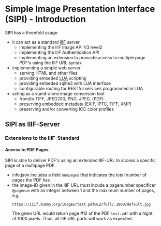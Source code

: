 # Simple Image Presentation Interface (SIPI) - Introduction

SIPI has a threefold usage:

- it can act as a standard [IIIF](https://iiif.io) server
    - implementing the IIIF Image API V3 level2
    - implementing the IIIF Authentication API
    - implementing an extension to provaide access to multiple page PDF's using the IIIF URL syntax
- implementing a simple web server
    - serving HTML and other files
    - providing embeded [LUA](https://www.lua.org) scripting
    - providing embeded sqlite3 with LUA interface
    - configurable routing for RESTful services programmed in LUA
- acting as a stand-alone image conversion tool
    - from/to TIFF, JPEG200, PNG, JPEG, (PDF)
    - preserving embedded metadata (EXIF, IPTC, TIFF, XMP)
    - preserving and/or converting ICC color profiles
    
## SIPI as IIIF-Server
### Extensions to the IIIF-Standard

#### Access to PDF Pages
SIPI is able to deliver PDF's using an extended IIIF-URL to access a specific page of a multipage PDF.
- info.json includes a field `numpages` that indicates the total number of pages
  the PDF has
- the image-ID given in the IIIF URL must incude a pagenumber specificer
  `@pagenum` with an integer between 1 and the maximum number of pages, e.g.
  ```
  https://iiif.dummy.org/images/test.pdf@12/full/,1000/default.jpg
  ```
  The given URL would return page #12 of the PDF `test.pdf` with a hight of 1000 pixels.
  Thus, all IIIF URL parts will work as expected.


